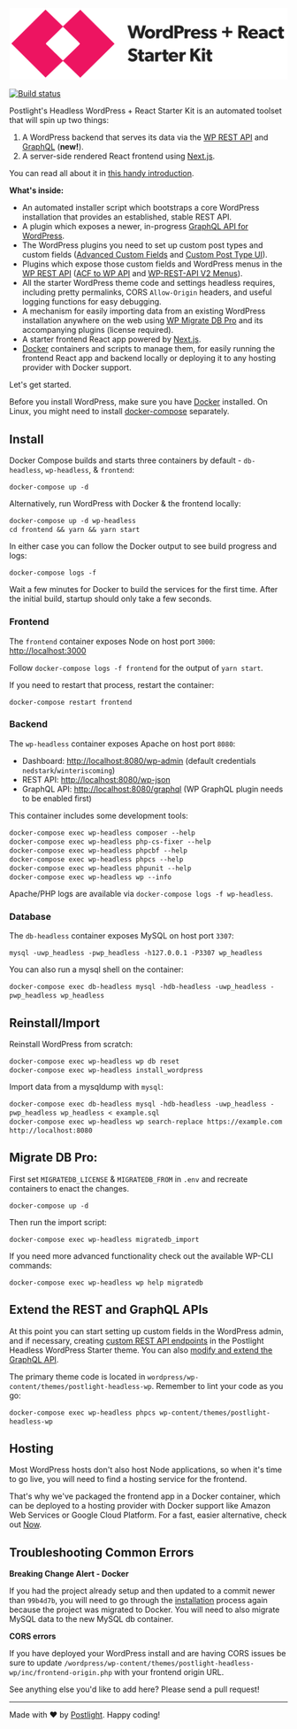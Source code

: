![WordPress + React Starter Kit](frontend/static/images/wordpress-plus-react-header.png)

[![Build status](https://travis-ci.org/postlight/headless-wp-starter.svg)](https://travis-ci.org/postlight/headless-wp-starter)

Postlight's Headless WordPress + React Starter Kit is an automated toolset that will spin up two things:

1.  A WordPress backend that serves its data via the [WP REST API](https://developer.wordpress.org/rest-api/) and [GraphQL](http://graphql.org/) (**new!**).
2.  A server-side rendered React frontend using [Next.js](https://github.com/zeit/next.js/).

You can read all about it in [this handy introduction](https://trackchanges.postlight.com/introducing-postlights-wordpress-react-starter-kit-a61e2633c48c).

**What's inside:**

- An automated installer script which bootstraps a core WordPress installation that provides an established, stable REST API.
- A plugin which exposes a newer, in-progress [GraphQL API for WordPress](https://wpgraphql.com/).
- The WordPress plugins you need to set up custom post types and custom fields ([Advanced Custom Fields](https://www.advancedcustomfields.com/) and [Custom Post Type UI](https://wordpress.org/plugins/custom-post-type-ui/)).
- Plugins which expose those custom fields and WordPress menus in the [WP REST API](https://developer.wordpress.org/rest-api/) ([ACF to WP API](https://wordpress.org/plugins/acf-to-wp-api/) and [WP-REST-API V2 Menus](https://wordpress.org/plugins/wp-rest-api-v2-menus/)).
- All the starter WordPress theme code and settings headless requires, including pretty permalinks, CORS `Allow-Origin` headers, and useful logging functions for easy debugging.
- A mechanism for easily importing data from an existing WordPress installation anywhere on the web using [WP Migrate DB Pro](https://deliciousbrains.com/wp-migrate-db-pro/) and its accompanying plugins (license required).
- A starter frontend React app powered by [Next.js](https://learnnextjs.com/).
- [Docker](https://www.docker.com/) containers and scripts to manage them, for easily running the frontend React app and backend locally or deploying it to any hosting provider with Docker support.

Let's get started.

Before you install WordPress, make sure you have [Docker](https://www.docker.com) installed. On Linux, you might need to install [docker-compose](https://docs.docker.com/compose/install/#install-compose) separately.

## Install

Docker Compose builds and starts three containers by default - `db-headless`, `wp-headless`, & `frontend`:

    docker-compose up -d

Alternatively, run WordPress with Docker & the frontend locally:

    docker-compose up -d wp-headless
    cd frontend && yarn && yarn start

In either case you can follow the Docker output to see build progress and logs:

    docker-compose logs -f

Wait a few minutes for Docker to build the services for the first time. After the initial build, startup should only take a few seconds.

### Frontend

The `frontend` container exposes Node on host port `3000`: [http://localhost:3000](http://localhost:3000)

Follow `docker-compose logs -f frontend` for the output of `yarn start`.

If you need to restart that process, restart the container:

    docker-compose restart frontend

### Backend

The `wp-headless` container exposes Apache on host port `8080`:

- Dashboard: [http://localhost:8080/wp-admin](http://localhost:8080/wp-admin) (default credentials `nedstark`/`winteriscoming`)
- REST API: [http://localhost:8080/wp-json](http://localhost:8080/wp-json)
- GraphQL API: [http://localhost:8080/graphql](http://localhost:8080/graphql) (WP GraphQL plugin needs to be enabled first)

This container includes some development tools:

    docker-compose exec wp-headless composer --help
    docker-compose exec wp-headless php-cs-fixer --help
    docker-compose exec wp-headless phpcbf --help
    docker-compose exec wp-headless phpcs --help
    docker-compose exec wp-headless phpunit --help
    docker-compose exec wp-headless wp --info

Apache/PHP logs are available via `docker-compose logs -f wp-headless`.

### Database

The `db-headless` container exposes MySQL on host port `3307`:

    mysql -uwp_headless -pwp_headless -h127.0.0.1 -P3307 wp_headless

You can also run a mysql shell on the container:

    docker-compose exec db-headless mysql -hdb-headless -uwp_headless -pwp_headless wp_headless

## Reinstall/Import

Reinstall WordPress from scratch:

    docker-compose exec wp-headless wp db reset
    docker-compose exec wp-headless install_wordpress

Import data from a mysqldump with `mysql`:

    docker-compose exec db-headless mysql -hdb-headless -uwp_headless -pwp_headless wp_headless < example.sql
    docker-compose exec wp-headless wp search-replace https://example.com http://localhost:8080

## Migrate DB Pro:

First set `MIGRATEDB_LICENSE` & `MIGRATEDB_FROM` in `.env` and recreate containers to enact the changes.

    docker-compose up -d

Then run the import script:

    docker-compose exec wp-headless migratedb_import

If you need more advanced functionality check out the available WP-CLI commands:

    docker-compose exec wp-headless wp help migratedb

## Extend the REST and GraphQL APIs

At this point you can start setting up custom fields in the WordPress admin, and if necessary, creating [custom REST API endpoints](https://developer.wordpress.org/rest-api/extending-the-rest-api/adding-custom-endpoints/) in the Postlight Headless WordPress Starter theme. You can also [modify and extend the GraphQL API](https://wpgraphql.com/docs/getting-started/about).

The primary theme code is located in `wordpress/wp-content/themes/postlight-headless-wp`. Remember to lint your code as you go:

    docker-compose exec wp-headless phpcs wp-content/themes/postlight-headless-wp

## Hosting

Most WordPress hosts don't also host Node applications, so when it's time to go live, you will need to find a hosting service for the frontend.

That's why we've packaged the frontend app in a Docker container, which can be deployed to a hosting provider with Docker support like Amazon Web Services or Google Cloud Platform. For a fast, easier alternative, check out [Now](https://zeit.co/now).

## Troubleshooting Common Errors

**Breaking Change Alert - Docker**

If you had the project already setup and then updated to a commit newer than `99b4d7b`, you will need to go through the [installation](https://github.com/postlight/headless-wp-starter/tree/feat-docker#install) process again because the project was migrated to Docker.
You will need to also migrate MySQL data to the new MySQL db container.

**CORS errors**

If you have deployed your WordPress install and are having CORS issues be sure to update `/wordpress/wp-content/themes/postlight-headless-wp/inc/frontend-origin.php` with your frontend origin URL.

See anything else you'd like to add here? Please send a pull request!

---

Made with ❤️ by [Postlight](https://postlight.com). Happy coding!
